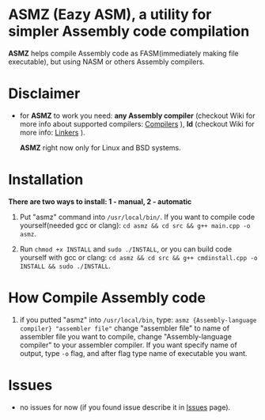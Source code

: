 ASMZ (Eazy ASM), a utility for simpler Assembly code compilation
===================================================================
**ASMZ** helps compile Assembly code as FASM(immediately making file executable), but using NASM or others Assembly compilers. 

# Disclaimer
* for **ASMZ** to work you need: **any Assembly compiler** (checkout Wiki for more info about supported compilers: [Compilers](https://github.com/ScriptScorpion/asmz/wiki/Assembly-Compilers) ), **ld** (checkout Wiki for more info: [Linkers](https://github.com/ScriptScorpion/asmz/wiki/Assembly-Language-Linkers) ).

  **ASMZ** right now only for Linux and BSD systems.

# Installation
 **There are two ways to install: 1 - manual, 2 - automatic**

1. Put "asmz" command into `/usr/local/bin/`. If you want to compile code yourself(needed gcc or clang): `cd asmz && cd src && g++ main.cpp -o asmz`.

2. Run `chmod +x INSTALL` and `sudo ./INSTALL`, or you can build code yourself with gcc or clang: `cd asmz && cd src && g++ cmdinstall.cpp -o INSTALL && sudo ./INSTALL`.

# How Compile Assembly code

1. if you putted "asmz" into `/usr/local/bin`, type: `asmz {Assembly-language compiler} "assembler file"` change "assembler file" to name of assembler file you want to compile, change "Assembly-language compiler" to your assembler compiler. If you want specify name of output, type `-o` flag, and after flag type name of executable you want.

# Issues

* no issues for now (if you found issue describe it in [Issues](https://github.com/ScriptScorpion/asmz/issues) page).
